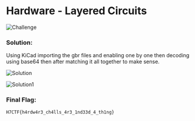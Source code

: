 # Hardware - Layered Circuits

![Challenge](https://github.com/x03ee/CTF-Writeup/blob/main/2024/H7CTF-2024/hardware/Layered%20Circuits/challenge.png)

### Solution:
 Using KiCad importing the gbr files and enabling one by one then decoding using base64 then after matching it all together to make sense.
 
![Solution](https://github.com/x03ee/CTF-Writeup/blob/main/2024/H7CTF-2024/hardware/Layered%20Circuits/reader.png)
 
![Solution1](https://github.com/x03ee/CTF-Writeup/blob/main/2024/H7CTF-2024/hardware/flag%20mixed.png)

### Final Flag:
```
H7CTF{h4rdw4r3_ch4lls_4r3_1nd33d_4_th1ng}
```
